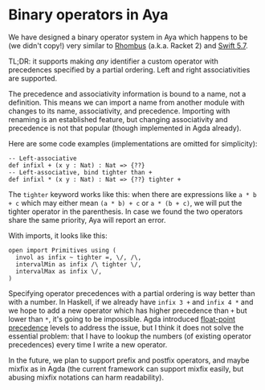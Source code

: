 # Binary operators in Aya

We have designed a binary operator system in Aya
which happens to be (we didn't copy!) very similar to [Rhombus] (a.k.a. Racket 2)
and [Swift 5.7].

 [Rhombus]: https://plt.cs.northwestern.edu/pkg-build/doc/enforest/Operator_Precedence_and_Associativity.html
 [Swift 5.7]: https://docs.swift.org/swift-book/ReferenceManual/Declarations.html#ID550

TL;DR: it supports making _any_ identifier a custom operator
with precedences specified by a partial ordering.
Left and right associativities are supported.

The precedence and associativity information is bound to a
name, not a definition. This means we can import a name from
another module with changes to its name, associativity, and precedence.
Importing with renaming is an established feature, but changing associativity
and precedence is not that popular (though implemented in Agda already).

Here are some code examples (implementations are omitted for simplicity):

```
-- Left-associative
def infixl + (x y : Nat) : Nat => {??}
-- Left-associative, bind tighter than +
def infixl * (x y : Nat) : Nat => {??} tighter +
```

The `tighter` keyword works like this: when there are expressions like
`a * b + c` which may either mean `(a * b) + c` or `a * (b + c)`,
we will put the tighter operator in the parenthesis.
In case we found the two operators share the same priority, Aya will report an error.

With imports, it looks like this:

```
open import Primitives using (
  invol as infix ~ tighter =, \/, /\,
  intervalMin as infix /\ tighter \/,
  intervalMax as infix \/,
)
```

Specifying operator precedences with a partial ordering is way better than with a number.
In Haskell, if we already have `infix 3 +` and `infix 4 *` and we hope to add a new operator
which has higher precedence than `+` but lower than `*`, it's going to be impossible.
Agda introduced [float-point precedence](https://github.com/agda/agda/issues/3991)
levels to address the issue, but I think it does not solve the essential problem:
that I have to lookup the numbers (of existing operator precedences)
every time I write a new operator.

In the future, we plan to support prefix and postfix operators,
and maybe mixfix as in Agda (the current framework can support mixfix easily,
but abusing mixfix notations can harm readability).
